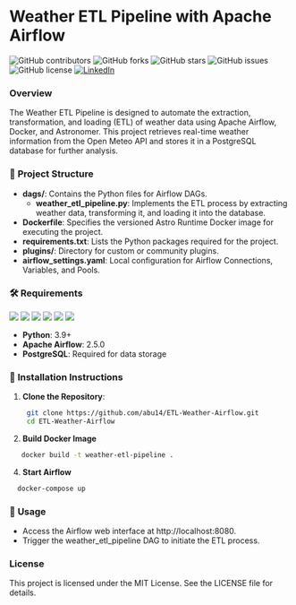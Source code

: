 # **Weather ETL Pipeline with Apache Airflow**

![GitHub contributors](https://img.shields.io/github/contributors/abu14/ETL-Weather-Airflow)
![GitHub forks](https://img.shields.io/github/forks/abu14/ETL-Weather-Airflow?style=social)
![GitHub stars](https://img.shields.io/github/stars/abu14/ETL-Weather-Airflow?style=social)
![GitHub issues](https://img.shields.io/github/issues/abu14/ETL-Weather-Airflow)
![GitHub license](https://img.shields.io/github/license/abu14/ETL-Weather-Airflow)
[![LinkedIn](https://img.shields.io/badge/LinkedIn-Connect-blue)](https://www.linkedin.com/in/abenezer-tesfaye-191579214/)

### **Overview**
The Weather ETL Pipeline is designed to automate the extraction, transformation, and loading (ETL) of weather data using Apache Airflow, Docker, and Astronomer. This project retrieves real-time weather information from the Open Meteo API and stores it in a PostgreSQL database for further analysis.

### 🚀 **Project Structure**
- **dags/**: Contains the Python files for Airflow DAGs.
  - **weather_etl_pipeline.py**: Implements the ETL process by extracting weather data, transforming it, and loading it into the database.
- **Dockerfile**: Specifies the versioned Astro Runtime Docker image for executing the project.
- **requirements.txt**: Lists the Python packages required for the project.
- **plugins/**: Directory for custom or community plugins.
- **airflow_settings.yaml**: Local configuration for Airflow Connections, Variables, and Pools.

### 🛠️ **Requirements**
<p>
<img src="https://img.shields.io/badge/-Python-3776AB?style=flat&logo=python&logoColor=white">
<img src="https://img.shields.io/badge/-Apache%20Airflow-017CEE?style=flat&logo=apacheairflow&logoColor=white">
<img src="https://img.shields.io/badge/-Docker-2496ED?style=flat&logo=docker&logoColor=white">
<img src="https://img.shields.io/badge/-PostgreSQL-4169E1?style=flat&logo=postgresql&logoColor=white">
<img src="https://img.shields.io/badge/-Astronomer-00A3E0?style=flat&logo=astronomer&logoColor=white">
<img src="https://img.shields.io/badge/-Open%20Meteo-4B8BBE?style=flat&logo=meteoblue&logoColor=white">
</p>


- **Python**: 3.9+
- **Apache Airflow**: 2.5.0
- **PostgreSQL**: Required for data storage

### 🔧 **Installation Instructions**
1. **Clone the Repository**:
   ```bash
    git clone https://github.com/abu14/ETL-Weather-Airflow.git
    cd ETL-Weather-Airflow
   ```
2. **Build Docker Image**
 ```bash
    docker build -t weather-etl-pipeline .
```

4. **Start Airflow**
  ```bash
    docker-compose up
  ```

### 📌 **Usage**
- Access the Airflow web interface at http://localhost:8080.
- Trigger the weather_etl_pipeline DAG to initiate the ETL process.

### **License**

This project is licensed under the MIT License. See the LICENSE file for details.


